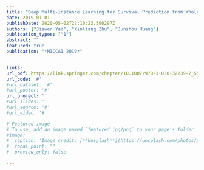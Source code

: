```yaml
---
title: "Deep Multi-instance Learning for Survival Prediction from Whole Slide Images"
date: 2019-01-01
publishDate: 2020-05-02T22:10:23.590297Z
authors: ["Jiawen Yao", "Xinliang Zhu", "Junzhou Huang"]
publication_types: ["1"]
abstract: ""
featured: true
publication: "*MICCAI 2019*"


links:
url_pdf: https://link.springer.com/chapter/10.1007/978-3-030-32239-7_55
url_code: '#'
#url_dataset: '#'
#url_poster: '#'
url_project: ''
#url_slides: ''
#url_source: '#'
#url_video: '#'

# Featured image
# To use, add an image named `featured.jpg/png` to your page's folder. 
#image:
#  caption: 'Image credit: [**Unsplash**](https://unsplash.com/photos/pLCdAaMFLTE)'
#  focal_point: ""
#  preview_only: false
  
---
```


